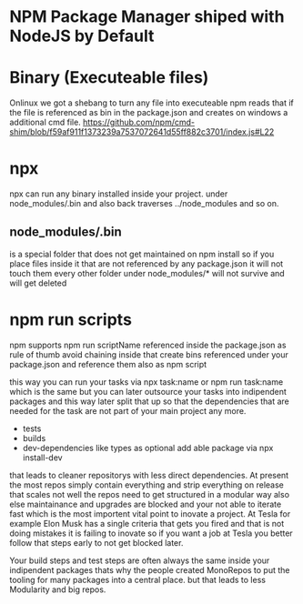 # NPM Package Manager shiped with NodeJS by Default

# Binary (Executeable files)
Onlinux we got a shebang to turn any file into executeable npm reads that if the file is referenced as bin in the package.json and creates on windows
a additional cmd file. https://github.com/npm/cmd-shim/blob/f59af911f1373239a7537072641d55ff882c3701/index.js#L22

# npx
npx can run any binary installed inside your project. under node_modules/.bin and also back traverses ../node_modules and so on.

## node_modules/.bin
is a special folder that does not get maintained on npm install so if you place files inside it that are not referenced by any package.json it will not touch them
every other folder under node_modules/* will not survive and will get deleted 

# npm run scripts
npm supports npm run scriptName referenced inside the package.json as rule of thumb avoid chaining inside that create bins referenced under your package.json and reference them also as npm script

this way you can run your tasks via npx task:name or npm run task:name which is the same but you can later outsource your tasks into indipendent packages and this way
later split that up so that the dependencies that are needed for the task are not part of your main project any more.

- tests
- builds
- dev-dependencies like types as optional add able package via npx install-dev

that leads to cleaner repositorys with less direct dependencies. At present the most repos simply contain everything and strip everything on release
that scales not well the repos need to get structured in a modular way also else maintainance and upgrades are blocked and your not able to iterate
fast which is the most importent vital point to inovate a project. At Tesla for example Elon Musk has a single criteria that gets you fired and that is not
doing mistakes it is failing to inovate so if you want a job at Tesla you better follow that steps early to not get blocked later.

Your build steps and test steps are often always the same inside your indipendent packages thats why the people created MonoRepos to put the tooling for many packages into a central place. but that leads to less Modularity and big repos. 


